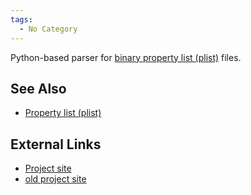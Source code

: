 ```yaml
---
tags:
  - No Category
---
```

Python-based parser for [binary property list
(plist)](property_list_(plist).md) files.

## See Also

- [Property list (plist)](property_list_(plist).md)

## External Links

- [Project site](https://github.com/google/binplist)
- [old project site](https://code.google.com/p/binplist)